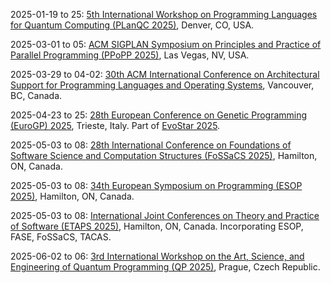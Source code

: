 2025-01-19 to 25: [5th International Workshop on Programming Languages for Quantum Computing (PLanQC 2025)](https://popl25.sigplan.org/home/planqc-2025 "PLanQC 2025 addresses programming languages for quantum computing. Topics include quantum algorithm design, quantum circuit optimization, and high-level quantum programming frameworks. The workshop explores type systems, verification, and compilation techniques for quantum software, aiming to advance scalable and reliable quantum programming for near-term quantum hardware."), Denver, CO, USA.

2025-03-01 to 05: [ACM SIGPLAN Symposium on Principles and Practice of Parallel Programming (PPoPP 2025)](https://ppopp25.sigplan.org "PPoPP 2025 focuses on parallel programming, covering concurrent algorithms, parallel architectures, and distributed systems. Topics include GPU programming, task scheduling, and performance optimization, with applications in high-performance computing, AI, and scientific simulations, emphasizing scalable parallel software design."), Las Vegas, NV, USA.

2025-03-29 to 04-02: [30th ACM International Conference on Architectural Support for Programming Languages and Operating Systems](https://asplos-conference.org/asplos2025/ "ASPLOS 2025 focuses on computer architecture and programming languages, with applications in scientific computing. Topics include hardware accelerators, parallel computing, and software optimization. Discussions cover architectures for physics simulations, machine learning, and high-performance computing in scientific research."), Vancouver, BC, Canada.

2025-04-23 to 25: [28th European Conference on Genetic Programming (EuroGP) 2025](https://evostar.org/2025/eurogp/ "EuroGP 2025 explores genetic programming, focusing on evolutionary algorithms for program synthesis and optimization. Topics include tree-based genetic programming, automatic code generation, and applications in machine learning and robotics, emphasizing bio-inspired computational creativity."), Trieste, Italy. Part of [EvoStar 2025](https://evostar.org/2025/).

2025-05-03 to 08: [28th International Conference on Foundations of Software Science and Computation Structures (FoSSaCS 2025)](https://etaps.org/2025/conferences/fossacs/ "FoSSaCS 2025 explores foundations of software science, covering semantics, automata theory, and computational structures. Topics include process algebras, type systems, and applications in verification and programming languages, emphasizing theoretical underpinnings of software systems."), Hamilton, ON, Canada.

2025-05-03 to 08: [34th European Symposium on Programming (ESOP 2025)](https://etaps.org/2025/conferences/esop/ "ESOP 2025 focuses on programming languages, covering semantics, type systems, and program verification. Topics include functional programming, concurrency models, and applications in compilers and distributed systems, emphasizing theoretical and practical programming advancements."), Hamilton, ON, Canada.

2025-05-03 to 08: [International Joint Conferences on Theory and Practice of Software (ETAPS 2025)](https://etaps.org/2025/ "ETAPS 2025 explores software science and engineering, covering semantics, verification, and programming languages. Topics include formal methods, model checking, and software synthesis, with applications in security, concurrency, and AI, emphasizing theoretical and practical software advancements."), Hamilton, ON, Canada. Incorporating ESOP, FASE, FoSSaCS, TACAS.

2025-06-02 to 06: [3rd International Workshop on the Art, Science, and Engineering of Quantum Programming (QP 2025)](https://2025.programming-conference.org/details/prog25-workshops/4/The-3rd-International-Workshop-on-the-Art-Science-and-Engineering-of-Quantum-Progra "QP 2025 explores quantum programming, focusing on quantum algorithms, circuit design, and software frameworks. Topics include quantum error correction, hybrid quantum-classical programming, and applications in optimization and cryptography, emphasizing practical and theoretical quantum software development."), Prague, Czech Republic.

